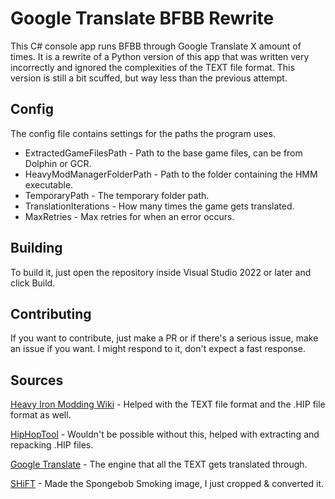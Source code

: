 # Google Translate BFBB Rewrite

This C# console app runs BFBB through Google Translate X amount of times. It is a rewrite of a Python version of this app that was written very incorrectly and ignored the complexities of the TEXT file format. This version is still a bit scuffed, but way less than the previous attempt.

## Config
The config file contains settings for the paths the program uses.
- ExtractedGameFilesPath - Path to the base game files, can be from Dolphin or GCR.
- HeavyModManagerFolderPath - Path to the folder containing the HMM executable.
- TemporaryPath - The temporary folder path.
- TranslationIterations - How many times the game gets translated.
- MaxRetries - Max retries for when an error occurs.

## Building
To build it, just open the repository inside Visual Studio 2022 or later and click Build.

## Contributing
If you want to contribute, just make a PR or if there's a serious issue, make an issue if you want. I might respond to it, don't expect a fast response.

## Sources
[Heavy Iron Modding Wiki](https://www.heavyironmodding.org/wiki/Main_Page) - Helped with the TEXT file format and the .HIP file format as well.

[HipHopTool](https://github.com/igorseabra4/HipHopTool) - Wouldn't be possible without this, helped with extracting and repacking .HIP files.

[Google Translate](https://translate.google.com/) - The engine that all the TEXT gets translated through.

[SHiFT](https://www.youtube.com/@SHiFTss) - Made the Spongebob Smoking image, I just cropped & converted it.
